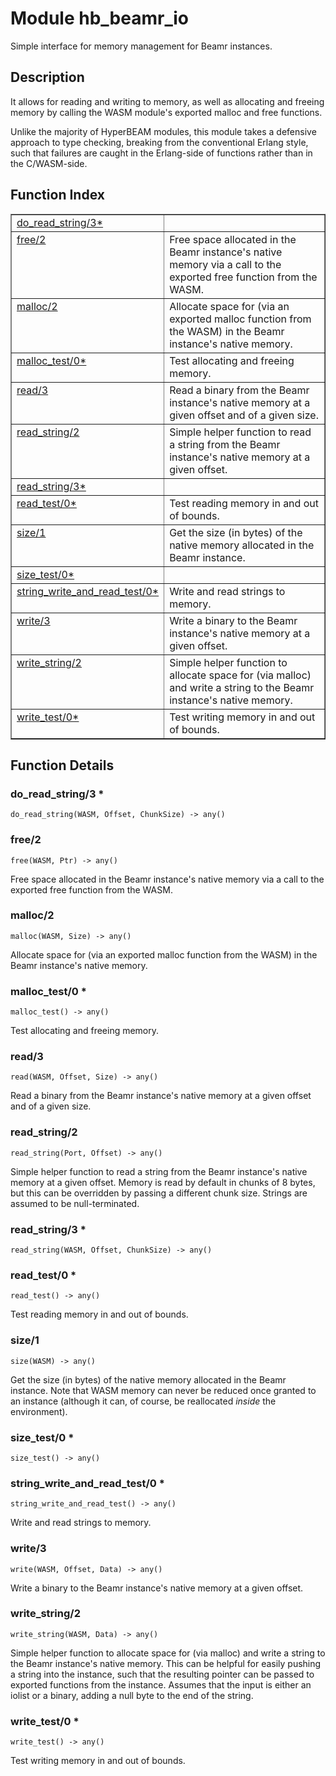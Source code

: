 

# Module hb_beamr_io #

Simple interface for memory management for Beamr instances.

<a name="description"></a>

## Description ##

It allows for reading and writing to memory, as well as allocating and
freeing memory by calling the WASM module's exported malloc and free
functions.

Unlike the majority of HyperBEAM modules, this module takes a defensive
approach to type checking, breaking from the conventional Erlang style,
such that failures are caught in the Erlang-side of functions rather than
in the C/WASM-side.<a name="index"></a>

## Function Index ##


<table width="100%" border="1" cellspacing="0" cellpadding="2" summary="function index"><tr><td valign="top"><a href="#do_read_string-3">do_read_string/3*</a></td><td></td></tr><tr><td valign="top"><a href="#free-2">free/2</a></td><td>Free space allocated in the Beamr instance's native memory via a
call to the exported free function from the WASM.</td></tr><tr><td valign="top"><a href="#malloc-2">malloc/2</a></td><td>Allocate space for (via an exported malloc function from the WASM) in
the Beamr instance's native memory.</td></tr><tr><td valign="top"><a href="#malloc_test-0">malloc_test/0*</a></td><td>Test allocating and freeing memory.</td></tr><tr><td valign="top"><a href="#read-3">read/3</a></td><td>Read a binary from the Beamr instance's native memory at a given offset
and of a given size.</td></tr><tr><td valign="top"><a href="#read_string-2">read_string/2</a></td><td>Simple helper function to read a string from the Beamr instance's native
memory at a given offset.</td></tr><tr><td valign="top"><a href="#read_string-3">read_string/3*</a></td><td></td></tr><tr><td valign="top"><a href="#read_test-0">read_test/0*</a></td><td>Test reading memory in and out of bounds.</td></tr><tr><td valign="top"><a href="#size-1">size/1</a></td><td>Get the size (in bytes) of the native memory allocated in the Beamr
instance.</td></tr><tr><td valign="top"><a href="#size_test-0">size_test/0*</a></td><td></td></tr><tr><td valign="top"><a href="#string_write_and_read_test-0">string_write_and_read_test/0*</a></td><td>Write and read strings to memory.</td></tr><tr><td valign="top"><a href="#write-3">write/3</a></td><td>Write a binary to the Beamr instance's native memory at a given offset.</td></tr><tr><td valign="top"><a href="#write_string-2">write_string/2</a></td><td>Simple helper function to allocate space for (via malloc) and write a
string to the Beamr instance's native memory.</td></tr><tr><td valign="top"><a href="#write_test-0">write_test/0*</a></td><td>Test writing memory in and out of bounds.</td></tr></table>


<a name="functions"></a>

## Function Details ##

<a name="do_read_string-3"></a>

### do_read_string/3 * ###

`do_read_string(WASM, Offset, ChunkSize) -> any()`

<a name="free-2"></a>

### free/2 ###

`free(WASM, Ptr) -> any()`

Free space allocated in the Beamr instance's native memory via a
call to the exported free function from the WASM.

<a name="malloc-2"></a>

### malloc/2 ###

`malloc(WASM, Size) -> any()`

Allocate space for (via an exported malloc function from the WASM) in
the Beamr instance's native memory.

<a name="malloc_test-0"></a>

### malloc_test/0 * ###

`malloc_test() -> any()`

Test allocating and freeing memory.

<a name="read-3"></a>

### read/3 ###

`read(WASM, Offset, Size) -> any()`

Read a binary from the Beamr instance's native memory at a given offset
and of a given size.

<a name="read_string-2"></a>

### read_string/2 ###

`read_string(Port, Offset) -> any()`

Simple helper function to read a string from the Beamr instance's native
memory at a given offset. Memory is read by default in chunks of 8 bytes,
but this can be overridden by passing a different chunk size. Strings are
assumed to be null-terminated.

<a name="read_string-3"></a>

### read_string/3 * ###

`read_string(WASM, Offset, ChunkSize) -> any()`

<a name="read_test-0"></a>

### read_test/0 * ###

`read_test() -> any()`

Test reading memory in and out of bounds.

<a name="size-1"></a>

### size/1 ###

`size(WASM) -> any()`

Get the size (in bytes) of the native memory allocated in the Beamr
instance. Note that WASM memory can never be reduced once granted to an
instance (although it can, of course, be reallocated _inside_ the
environment).

<a name="size_test-0"></a>

### size_test/0 * ###

`size_test() -> any()`

<a name="string_write_and_read_test-0"></a>

### string_write_and_read_test/0 * ###

`string_write_and_read_test() -> any()`

Write and read strings to memory.

<a name="write-3"></a>

### write/3 ###

`write(WASM, Offset, Data) -> any()`

Write a binary to the Beamr instance's native memory at a given offset.

<a name="write_string-2"></a>

### write_string/2 ###

`write_string(WASM, Data) -> any()`

Simple helper function to allocate space for (via malloc) and write a
string to the Beamr instance's native memory. This can be helpful for easily
pushing a string into the instance, such that the resulting pointer can be
passed to exported functions from the instance.
Assumes that the input is either an iolist or a binary, adding a null byte
to the end of the string.

<a name="write_test-0"></a>

### write_test/0 * ###

`write_test() -> any()`

Test writing memory in and out of bounds.


